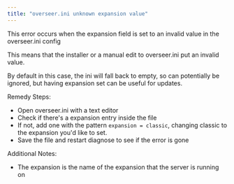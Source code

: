 ```yaml
---
title: "overseer.ini unknown expansion value"
---
```


This error occurs when the expansion field is set to an invalid value in the overseer.ini config

This means that the installer or a manual edit to overseer.ini put an invalid value.

By default in this case, the ini will fall back to empty, so can potentially be ignored, but having expansion set can be useful for updates.

Remedy Steps:

- Open overseer.ini with a text editor
- Check if there's a expansion entry inside the file
- If not, add one with the pattern `expansion = classic`, changing classic to the expansion you'd like to set.
- Save the file and restart diagnose to see if the error is gone

Additional Notes:

- The expansion is the name of the expansion that the server is running on